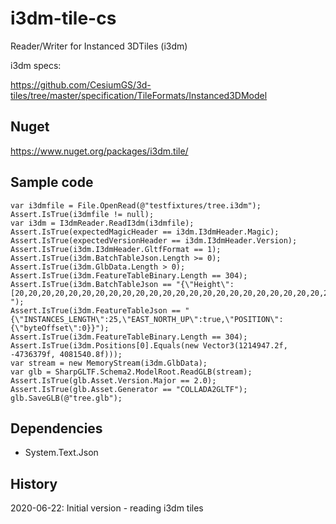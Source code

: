 # i3dm-tile-cs

Reader/Writer for Instanced 3DTiles (i3dm)

i3dm specs:

https://github.com/CesiumGS/3d-tiles/tree/master/specification/TileFormats/Instanced3DModel

## Nuget

https://www.nuget.org/packages/i3dm.tile/

## Sample code

```
var i3dmfile = File.OpenRead(@"testfixtures/tree.i3dm");
Assert.IsTrue(i3dmfile != null);
var i3dm = I3dmReader.ReadI3dm(i3dmfile);
Assert.IsTrue(expectedMagicHeader == i3dm.I3dmHeader.Magic);
Assert.IsTrue(expectedVersionHeader == i3dm.I3dmHeader.Version);
Assert.IsTrue(i3dm.I3dmHeader.GltfFormat == 1);
Assert.IsTrue(i3dm.BatchTableJson.Length >= 0);
Assert.IsTrue(i3dm.GlbData.Length > 0);
Assert.IsTrue(i3dm.FeatureTableBinary.Length == 304);
Assert.IsTrue(i3dm.BatchTableJson == "{\"Height\":[20,20,20,20,20,20,20,20,20,20,20,20,20,20,20,20,20,20,20,20,20,20,20,20,20]} ");
Assert.IsTrue(i3dm.FeatureTableJson == "{\"INSTANCES_LENGTH\":25,\"EAST_NORTH_UP\":true,\"POSITION\":{\"byteOffset\":0}}");
Assert.IsTrue(i3dm.FeatureTableBinary.Length == 304);
Assert.IsTrue(i3dm.Positions[0].Equals(new Vector3(1214947.2f, -4736379f, 4081540.8f)));
var stream = new MemoryStream(i3dm.GlbData);
var glb = SharpGLTF.Schema2.ModelRoot.ReadGLB(stream);
Assert.IsTrue(glb.Asset.Version.Major == 2.0);
Assert.IsTrue(glb.Asset.Generator == "COLLADA2GLTF");
glb.SaveGLB(@"tree.glb");
```

## Dependencies

- System.Text.Json

## History

2020-06-22: Initial version - reading i3dm tiles

